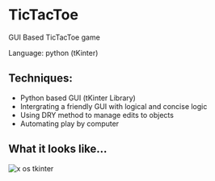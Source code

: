 # TicTacToe #
GUI Based TicTacToe game

Language: python (tKinter)

## Techniques: ##
* Python based GUI (tKinter Library)
* Intergrating a friendly GUI with logical and concise logic
* Using DRY method to manage edits to objects
* Automating play by computer


## What it looks like...
![x os tkinter](https://user-images.githubusercontent.com/62932119/129574087-b8030cbd-57a1-4735-8f86-9aaa56dd6bb6.jpg)

